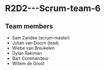 # R2D2---Scrum-team-6

## Team members
- Sam Zandee (scrum-master)
- Julian van Doorn (lead)
- Wiebe van Breukelen
- Dylan Rakiman
- Bart Commandeur
- Willem de Groot
